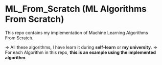 # ML_From_Scratch (ML Algorithms From Scratch)
This repo contains my implementation of Machine Learning Algorithms From Scratch.

=> All these algorithms, I have learn it during **self-learn** or **my university**.
=> For each Algorithm in this repo, **this is an example using the implemented algorithm**.
